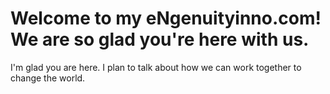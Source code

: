 # Welcome to my eNgenuityinno.com! We are so glad you're here with us.

I'm glad you are here. I plan to talk about how we can work together to change the world.
